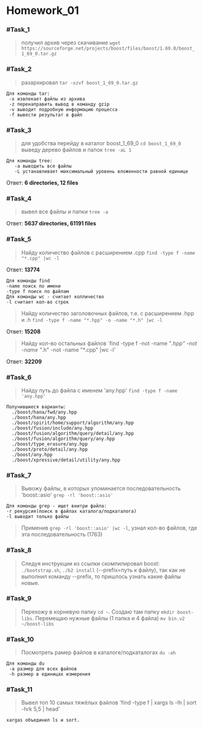 # Homework_01
### #Task_1
> получил архив через скачивание
`wget https://sourceforge.net/projects/boost/files/boost/1.69.0/boost_1_69_0.tar.gz`
### #Task_2
> разархировал 
`tar -xzvf boost_1_69_0.tar.gz`
```
Для команды tar:
 -x извлекает файлы из архива
 -z перенаправить вывод в команду gzip 
 -v выводит подробную информацию процесса
 -f вывести результат в файл
 ```
### #Task_3
> для удобства перейду в каталог boost_1_69_0
`cd boost_1_69_0`
> выведу дерево файлов и папок
  `tree -aL 1` 
 ```
 Для команды tree:
	-a выводить все файлы
	-L устанавливает максимальный уровень вложенности равной единице
```
  Ответ: **6 directories, 12 files**
### #Task_4
>вывел все файлы и папки `tree -a`

Ответ: **5637 directories, 61191 files**
### #Task_5
> Найду количество файлов с расширением .cpp  `find -type f -name "*.cpp" |wc -l `

Ответ: **13774**
```
Для команды find
-name поиск по имени
-type f поиск по файлам
Для команды wc - считает колличество
-l считает кол-во строк
```
> Найду количество заголовочных файлов, т.е. с расширением .hpp и .h `find -type f -name "*.hpp" -o -name "*.h" |wc -l` 
 
 Ответ: **15208**
 
 > Найду кол-во остальных файлов `find -type f -not -name "*.hpp" -not -name "*.h" -not -name "*.cpp" |wc -l'
 
Ответ: **32209**

### #Task_6

> Найду путь до файла с именем 'any.hpp' `find -type f -name 'any.hpp'`

```
Получившиеся варианты:
  ./boost/hana/fwd/any.hpp
  ./boost/hana/any.hpp
  ./boost/spirit/home/support/algorithm/any.hpp
  ./boost/fusion/include/any.hpp
  ./boost/fusion/algorithm/query/detail/any.hpp
  ./boost/fusion/algorithm/query/any.hpp
  ./boost/type_erasure/any.hpp
  ./boost/proto/detail/any.hpp
  ./boost/any.hpp
  ./boost/xpressive/detail/utility/any.hpp
```

### #Task_7
 > Вывожу файлы, в которых упоминается последовательность 'boost::asio' `grep -rl 'boost::asio'`
 
 ```
Для команды grep - ищет внитри файла:
 -r рекурсия(поиск в файлах каталога/подкаталога)
 -l выводит только файлы
```

> Применив `grep -rl 'boost::asio' |wc -l`, узнал кол-во файлов, где эта последовательность (1763)

### #Task_8

 > Следуя инструкции из ссылки скомпилировал boost:
   `./bootstrap.sh`,
   `./b2 install` (--prefix=путь к файлу), так как не выполнил команду --prefix, то пришлось узнать какие файлы новые.
	 
### #Task_9
 > Перехожу в корневую папку `cd ~`. Создаю там папку `mkdir boost-libs`. Перемещаю нужные файлы (1 папка и 4 файла) `mv bin.v2 ~/boost-libs`
 
### #Task_10
> Посмотреть рамер файлов в каталоге/подкаталогах `du -ah`

```
Для команды du
 -a размер для всех файлов
 -h размер в единицах измерения
```

### #Task_11
> Вывел топ 10 самых тяжёлых файлов 'find -type f | xargs ls -lh | sort -hrk 5,5 | head' 
    
```
xargas объединил ls и sort.
```
